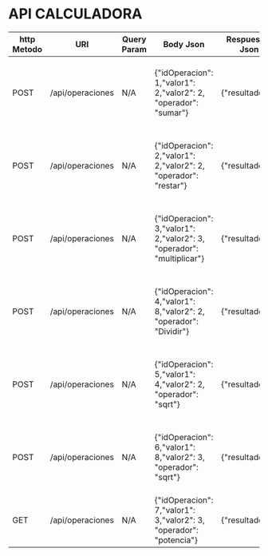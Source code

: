 # API CALCULADORA

http Metodo | URI | Query Param |Body Json | Respuestas Json | Codigo Respuestas
------------- | ------------- | ------------- | ------------- | ------------- | -------------
  POST  | /api/operaciones | N/A | {"idOperacion": 1,"valor1": 2,"valor2": 2, "operador": "sumar"} | {"resultado":4} | 201 Created 400 Bad Request 500 Internal Server Error
 POST  | /api/operaciones | N/A | {"idOperacion": 2,"valor1": 2,"valor2": 2, "operador": "restar"} | {"resultado":0} | 201 Created 400 Bad Request 500 Internal Server Error
 POST  | /api/operaciones | N/A | {"idOperacion": 3,"valor1": 2,"valor2": 3, "operador": "multiplicar"} | {"resultado":6} | 201 Created 400 Bad Request 500 Internal Server Error
 POST  | /api/operaciones | N/A | {"idOperacion": 4,"valor1": 8,"valor2": 2, "operador": "Dividir"} | {"resultado":4} | 201 Created 400 Bad Request 500 Internal Server Error
POST  | /api/operaciones | N/A | {"idOperacion": 5,"valor1": 4,"valor2": 2, "operador": "sqrt"} | {"resultado":2} | 201 Created 400 Bad Request 500 Internal Server Error
POST  | /api/operaciones | N/A | {"idOperacion": 6,"valor1": 8,"valor2": 3, "operador": "sqrt"} | {"resultado":2} | 201 Created 400 Bad Request 500 Internal Server Error
GET  | /api/operaciones | N/A | {"idOperacion": 7,"valor1": 3,"valor2": 3, "operador": "potencia"} | {"resultado":2} | 200 OK 404 Not Found 500 Internal Server Error